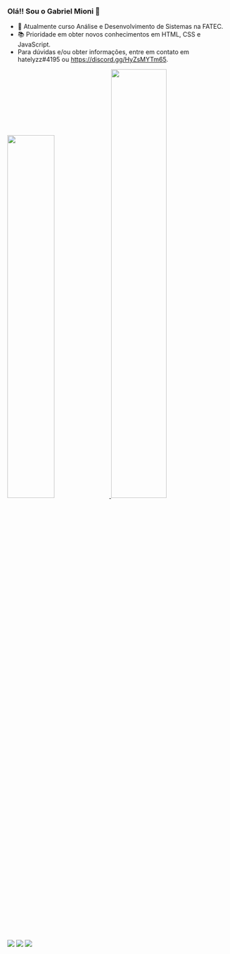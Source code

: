### Olá!! Sou o Gabriel Mioni 👋

- 🔭 Atualmente curso Análise e Desenvolvimento de Sistemas na FATEC.
- 📚 Prioridade em obter novos conhecimentos em HTML, CSS e JavaScript.
- Para dúvidas e/ou obter informações, entre em contato em hatelyzz#4195 ou https://discord.gg/HyZsMYTm65.

<div>
   <a href="https://github.com/gab3mioni">
   <img width="46%" src="https://github-readme-stats.vercel.app/api?username=gab3mioni&show_icons=true&theme=dark&include_all_commits=true&count_private=true"/>
   <img width="50%" src="https://github-readme-stats.vercel.app/api/top-langs/?username=gab3mioni&layout=compact&langs-count=16&theme=dark"/>
</div>

##

<div>
   <a href="https://www.instagram.com/gabrielmioni_/" target="_blank"><img src="https://img.shields.io/badge/Instagram-E4405F?style=for-the-badge&logo=instagram&logoColor=white" target="_blank"></a>
   <a href="mailto:gabrielmionibastos@gmail.com"><img src="https://img.shields.io/badge/Gmail-D14836?style=for-the-badge&logo=gmail&logoColor=white" target="_blank"></a>
   <a href="https://www.linkedin.com/in/gabriel-mioni/"><img src=https://img.shields.io/badge/LinkedIn-0077B5?style=for-the-badge&logo=linkedin&logoColor=white
" target="_blank"></a>
